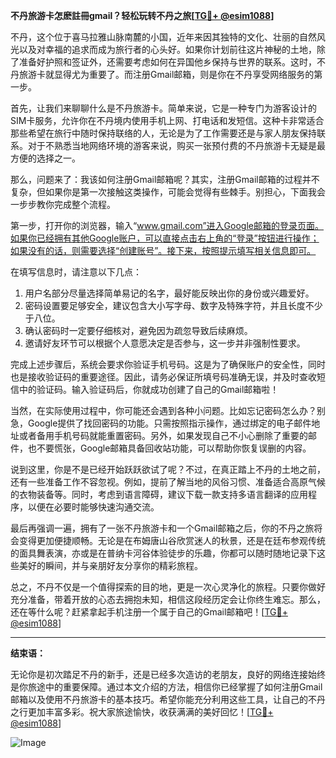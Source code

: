 **不丹旅游卡怎麽註冊gmail？轻松玩转不丹之旅[[TG💪+ @esim1088](https://t.me/s/esim1088)]**

不丹，这个位于喜马拉雅山脉南麓的小国，近年来因其独特的文化、壮丽的自然风光以及对幸福的追求而成为旅行者的心头好。如果你计划前往这片神秘的土地，除了准备好护照和签证外，还需要考虑如何在异国他乡保持与世界的联系。这时，不丹旅游卡就显得尤为重要了。而注册Gmail邮箱，则是你在不丹享受网络服务的第一步。

首先，让我们来聊聊什么是不丹旅游卡。简单来说，它是一种专门为游客设计的SIM卡服务，允许你在不丹境内使用手机上网、打电话和发短信。这种卡非常适合那些希望在旅行中随时保持联络的人，无论是为了工作需要还是与家人朋友保持联系。对于不熟悉当地网络环境的游客来说，购买一张预付费的不丹旅游卡无疑是最方便的选择之一。

那么，问题来了：我该如何注册Gmail邮箱呢？其实，注册Gmail邮箱的过程并不复杂，但如果你是第一次接触这类操作，可能会觉得有些棘手。别担心，下面我会一步步教你完成整个流程。

第一步，打开你的浏览器，输入“www.gmail.com”进入Google邮箱的登录页面。如果你已经拥有其他Google账户，可以直接点击右上角的“登录”按钮进行操作；如果没有的话，则需要选择“创建账号”。接下来，按照提示填写相关信息即可。

在填写信息时，请注意以下几点：
1. 用户名部分尽量选择简单易记的名字，最好能反映出你的身份或兴趣爱好。
2. 密码设置要足够安全，建议包含大小写字母、数字及特殊字符，并且长度不少于八位。
3. 确认密码时一定要仔细核对，避免因为疏忽导致后续麻烦。
4. 邀请好友环节可以根据个人意愿决定是否参与，这一步并非强制性要求。

完成上述步骤后，系统会要求你验证手机号码。这是为了确保账户的安全性，同时也是接收验证码的重要途径。因此，请务必保证所填号码准确无误，并及时查收短信中的验证码。输入验证码后，你就成功创建了自己的Gmail邮箱啦！

当然，在实际使用过程中，你可能还会遇到各种小问题。比如忘记密码怎么办？别急，Google提供了找回密码的功能。只需按照指示操作，通过绑定的电子邮件地址或者备用手机号码就能重置密码。另外，如果发现自己不小心删除了重要的邮件，也不要慌张，Google邮箱具备回收站功能，可以帮助你恢复误删的内容。

说到这里，你是不是已经开始跃跃欲试了呢？不过，在真正踏上不丹的土地之前，还有一些准备工作不容忽视。例如，提前了解当地的风俗习惯、准备适合高原气候的衣物装备等。同时，考虑到语言障碍，建议下载一款支持多语言翻译的应用程序，以便在必要时能够快速沟通交流。

最后再强调一遍，拥有了一张不丹旅游卡和一个Gmail邮箱之后，你的不丹之旅将会变得更加便捷顺畅。无论是在布姆唐山谷欣赏迷人的秋景，还是在廷布参观传统的面具舞表演，亦或是在普纳卡河谷体验徒步的乐趣，你都可以随时随地记录下这些美好的瞬间，并与亲朋好友分享你的精彩旅程。

总之，不丹不仅是一个值得探索的目的地，更是一次心灵净化的旅程。只要你做好充分准备，带着开放的心态去拥抱未知，相信这段经历定会让你终生难忘。那么，还在等什么呢？赶紧拿起手机注册一个属于自己的Gmail邮箱吧！[[TG💪+ @esim1088](https://t.me/s/esim1088)]

---

**结束语：**

无论你是初次踏足不丹的新手，还是已经多次造访的老朋友，良好的网络连接始终是你旅途中的重要保障。通过本文介绍的方法，相信你已经掌握了如何注册Gmail邮箱以及使用不丹旅游卡的基本技巧。希望你能充分利用这些工具，让自己的不丹之行更加丰富多彩。祝大家旅途愉快，收获满满的美好回忆！[[TG💪+ @esim1088](https://t.me/s/esim1088)] 

![Image](https://i.postimg.cc/4NQfJmqS/Snipaste-2025-05-13-00-14-12.png)
